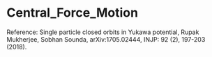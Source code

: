 # Central_Force_Motion

Reference: Single particle closed orbits in Yukawa potential,  Rupak Mukherjee, Sobhan Sounda, arXiv:1705.02444, INJP: 92 (2), 197-203 (2018).

